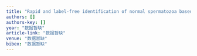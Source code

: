 ```yaml
---
title: "Rapid and label‐free identification of normal spermatozoa based on image analysis and micro‐Raman spectroscopy"
authors: []
authors-key: []
year: "数据暂缺"
article-link: "数据暂缺"
venue: "数据暂缺"
bibex: "数据暂缺"
---
```

